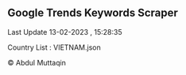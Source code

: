 

## Google Trends Keywords Scraper 
 
Last Update 13-02-2023 , 15:28:35

Country List :
VIETNAM.json



© Abdul Muttaqin 
